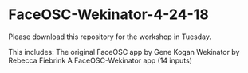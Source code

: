 # FaceOSC-Wekinator-4-24-18

Please download this repository for the workshop in Tuesday.

This includes:
The original FaceOSC app by Gene Kogan
Wekinator by Rebecca Fiebrink
A FaceOSC-Wekinator app (14 inputs)
